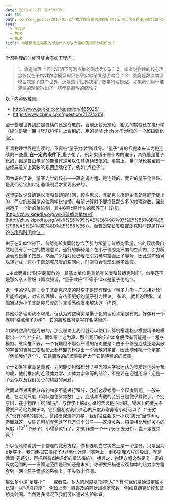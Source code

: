 ```yaml
---
date: 2013-05-27 20:29:03
id: 101
path: source/_posts/2013-05-27-物理世界是离散的却为什么可以大量的使用微分和积分？.md
tags:
  - 测度论
  - 数学
  - 物理
title: 物理世界是离散的却为什么可以大量的使用微分和积分？
---
```


学习物理的时候可能会有如下疑问：
> 1、难道物理上可以证明不可测点集的测度为0吗？ 
> 2、或者说物理的核心理念仅仅在于构建数学模型却只在乎实验结果是否吻合？ 
> 3、究竟是数学物理模型决定了这个世界，还是这个世界决定了数学物理模型，如果我们用一堆连续的理论得出了一切都是离散的结论？

以下内容转载自:

- http://www.guokr.com/question/465025/
- https://www.zhihu.com/question/21274309

至于物理世界到底是连续的还是离散的，目前还暂无定论，相关的实验还在进行中（貌似是哪一期《环球科学》上看到的，用的是Michelson干涉仪的一个超级强化版）。

所谓物理世界是连续的，不要被“量子力学”所误导。“量子”说的只是本来认为是连续的一些量_**在一定的条件下**_量子化了。例如束缚于原子内的电子，其能量是量子化的，但是自由电子的能量还是可以任意连续取值的。事实上，量子场论甚至把一些经典意义上离散的东西连续化了，例如“点粒子”。

因为说白了讲，量子力学的核心——薛定谔方程，是连续的，而它的量子化性质，是我们给它加以定态限制后才显现出来的。

这里要说说普朗克长度和普朗克时间。顾名思义，普朗克长度是由普朗克同学提出的，而它的起因是这位同学比较懒，希望计算时不要捣鼓那么多的物理常数，因此创造了一个新的单位制，其中G啊c啊什么的都等于1（详见[http://zh.wikipedia.org/wiki/普朗克單位制](http://zh.wikipedia.org/wiki/%E6%99%AE%E6%9C%97%E5%85%8B%E5%96%AE%E4%BD%8D%E5%88%B6)）。而普朗克长度和普朗克时间即是其中的长度和时间单位。

<!-- more -->

由于在SI单位制下，普朗克长度同时包含了引力常量与普朗克常量，它的尺度很自然地便有了一定的物理意义。通行的解释是：在小于普朗克尺度的空间内，引力将会表现出量子效应。然而广义相对论已经把引力与时空画上了等号，因此这句话可以转述成：在小于普朗克尺度的空间内，时空将会表现出量子效应。

…由此而推出“时空是离散的，其基本单位是普朗克长度和普朗克时间”，似乎还不是那么令人信服（再次强调，“量子效应”不等于“xxx是量子化的”）。

退一步的说法是：小于普朗克尺度的时空不是现有理论（量子力学＋广义相对论）所能描述的，对它的理解，有待于更好的量子引力理论。
弦论，就我的理解，试图通过为小于普朗克尺度的时空增添维度来解决这一问题。

其他众多理论我不熟悉，但认为时空确实是量子化的理论肯定是有的。好像有一个就叫“格点量子力学”，它的离散性可是写在名字里的。

如果时空真的是离散的，那么理论上我们就可以使用计算机搭建格点模型精确地模拟出一个“小”宇宙。而如果上述为真，那么我们的宇宙本身便很有可能是一个程序模拟。继续推下去，一个有趣但不那么严谨的结论便是：由于不管是连续还是离散的宇宙的智慧生物理论上都有能力模拟出一个离散的宇宙，因此随便挑一个宇宙（例如我们这个），它是离散的的概率要远大于它是连续的的概率。

至于如果宇宙真是离散，为何能使用微积分？早先物理学家还认为物质是连续分布的呢，他们推出的连续体力学、流体力学等等的结论，不是现在还适用吗？还是一个近似以及我们关心的精度的问题。

然而诚然对离散分布的物质不能进行积分，我们必须考虑一个尺度问题。一般来说，在宏观尺度（阿伏加德罗常数）上，连续和离散的区别已是微乎其微了。个别原因，在于物理上的“微元”，与数学上的dx, dt的含义是不同的。物理上的微元不需要严苛地趋向于0，它只需相对我们关心的尺度非常非常小就可以了（“无穷大”也有同样的情况）。譬如研究流体力学，我们往往会取一小块“质元”当作dm。然而就这一块质元可能就包含了几万亿个分子——这没关系，只要相比我们关心的尺度（$10^{23}$个分子）小得多就行了。如果非要一个一个分子去分析，岂不是要烦死？

所以但凡你看到一个物理的微分方程，你都要明白它实质上是一个差分，只是因为∆足够小，我们便把它换成了d以简化计算（实际上，很多物理方程的导出，就是循着“先差分，再把所有∆换成d”的做法来的）。换言之，物理方程必然是有一定的尺度范围的——不管这范围是已知还是未知。你硬要把描述宏观物体的热力学方程套到一两个原子组成的系统上，不失效才怪呢。

那么多小是“足够小”——或者说，多大的尺度是“足够大”？有时我们是通过定性地比较一些“标准尺度”，例如上面一直谈及的阿伏加德罗常数，例如普朗克长度和普朗克时间。当然更多情况下我们可以通过实验验证。